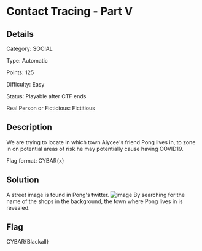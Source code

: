 # Contact Tracing - Part V

## Details

Category: SOCIAL

Type: Automatic

Points: 125

Difficulty: Easy

Status: Playable after CTF ends

Real Person or Ficticious: Fictitious

## Description 
We are trying to locate in which town Alycee's friend Pong lives in, to zone in on potential areas of risk he may potentially cause having COVID19.

Flag format: CYBAR{x}

## Solution 

A street image is found in Pong's twitter.
![image]()
By searching for the name of the shops in the background, the town where Pong lives in is revealed. 


## Flag 
CYBAR{Blackall}
